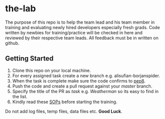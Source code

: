 the-lab
=======
The purpose of this repo is to help the team lead and his team member in training and evaluating newly hired developers especially fresh grads. Code written by newbies for training/practice will be checked in here and reviewed by their respective team leads. All feedback must be in written on github.

## Getting Started

1. Clone this repo on your local machine.
2. For every assigned task create a new branch e.g. alisufian-borjanspider.
3. When the task is complete make sure the code confirms to [pep8](https://www.python.org/dev/peps/pep-0008/).
4. Push the code and create a pull request against your *master* branch.
5. Specify the title of the PR as *task* e.g. *Weatherman* so its easy to find in the list.
6. Kindly read these [SOPs](https://docs.google.com/document/d/1jXP9B9MFCKNWbMIyDBqRtronE8jYQlaf9NYxovZiCZQ/edit) before starting the training.

Do not add log files, temp files, data files etc.
**Good Luck**.
